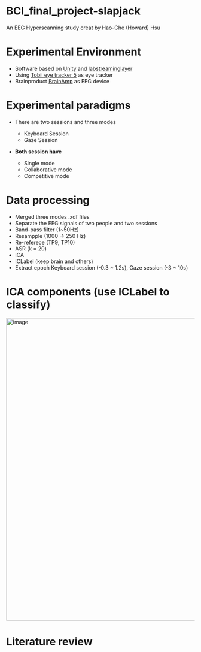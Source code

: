 # BCI_final_project-slapjack
An EEG Hyperscanning study creat by Hao-Che (Howard) Hsu

# Experimental Environment

* Software based on [Unity](https://unity.com/cn) and [labstreaminglayer](https://github.com/sccn/labstreaminglayer)
* Using [Tobii eye tracker 5](https://gaming.tobii.com/product/eye-tracker-5/) as eye tracker
* Brainproduct [BrainAmp](https://www.brainproducts.com/solutions/brainamp/) as EEG device

# Experimental paradigms

* There are two sessions and three modes
    * Keyboard Session
    * Gaze Session

* **Both session have**
  * Single mode
  * Collaborative mode
  * Competitive mode

# Data processing
* Merged three modes .xdf files
* Separate the EEG signals of two people and two sessions
* Band-pass filter (1~50Hz)
* Resampple (1000 -> 250 Hz)
* Re-referece (TP9, TP10)
* ASR (k = 20)
* ICA
* ICLabel (keep brain and others)
* Extract epoch Keyboard session (-0.3 ~ 1.2s), Gaze session (-3 ~ 10s)

# ICA components (use ICLabel to classify)
<img width="808" alt="image" src="https://github.com/tingyu890808/BCI_final_project/assets/120452235/e13541ad-0c8d-4b6e-a617-69d7eca71e14">

# Literature review
